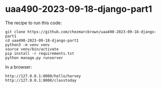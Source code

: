 # uaa490-2023-09-18-django-part1

The recipe to run this code:

```
git clone https://github.com/chezmarcbrown/uaa490-2023-09-18-django-part1
cd uaa490-2023-09-18-django-part1
python3 -m venv venv
source venv/bin/activate
pip install -r requirements.txt
python manage.py runserver
```

In a browser:

```
http://127.0.0.1:8000/hello/harvey
http://127.0.0.1:8000/classtoday
